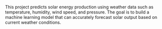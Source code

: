 This project predicts solar energy production using weather data such as temperature, humidity, wind speed, and pressure. The goal is to build a machine learning model that can accurately forecast solar output based on current weather conditions.


